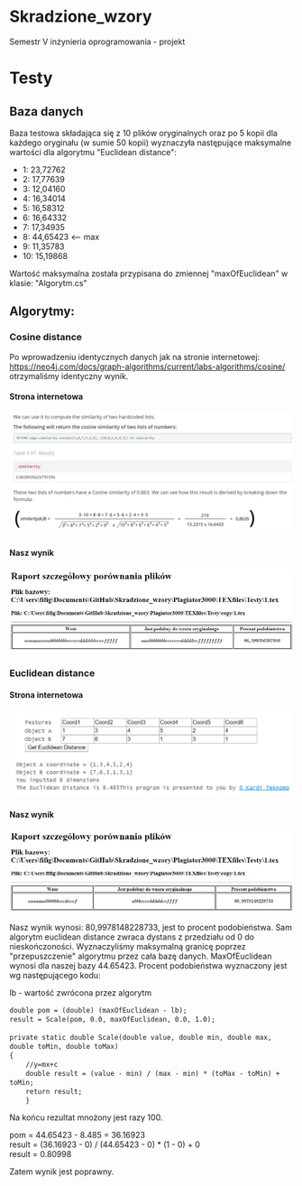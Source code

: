 # Skradzione_wzory
 Semestr V inżynieria oprogramowania - projekt
 
# Testy
## Baza danych
Baza testowa składająca się z 10 plików oryginalnych oraz po 5 kopii dla każdego oryginału (w sumie 50 kopii) wyznaczyła następujące maksymalne wartości dla algorytmu "Euclidean distance":
 - 1: 23,72762
 - 2: 17,77639
 - 3: 12,04160
 - 4: 16,34014
 - 5: 16,58312
 - 6: 16,64332
 - 7: 17,34935
 - 8: 44,65423 <-- max
 - 9: 11,35783
 - 10: 15,19868

Wartość maksymalna została przypisana do zmiennej "maxOfEuclidean" w klasie: "Algorytm.cs"

## Algorytmy: 
### Cosine distance
 Po wprowadzeniu identycznych danych jak na stronie internetowej: https://neo4j.com/docs/graph-algorithms/current/labs-algorithms/cosine/
 otrzymaliśmy identyczny wynik.
 
 #### Strona internetowa
![alt text](https://github.com/Filiponesco/Skradzione_wzory/blob/master/zrzut_strony.JPG)

#### Nasz wynik
![alt text](https://github.com/Filiponesco/Skradzione_wzory/blob/master/zrzut_raportu_html.JPG)


### Euclidean distance

 #### Strona internetowa
![alt text](https://github.com/Filiponesco/Skradzione_wzory/blob/master/euclidean_source.JPG)

#### Nasz wynik
![alt text](https://github.com/Filiponesco/Skradzione_wzory/blob/master/html_euclidean.JPG)

Nasz wynik wynosi: 80,9978148228733, jest to procent podobieństwa. Sam algorytm euclidean distance zwraca dystans z przedziału od 0 do nieskończoności. Wyznaczyliśmy maksymalną granicę poprzez "przepuszczenie" algorytmu przez cała bazę danych. MaxOfEuclidean wynosi dla naszej bazy 44.65423.
Procent podobieństwa wyznaczony jest wg następującego kodu: 

lb - wartość zwrócona przez algorytm

```
double pom = (double) (maxOfEuclidean - lb);
result = Scale(pom, 0.0, maxOfEuclidean, 0.0, 1.0);

private static double Scale(double value, double min, double max, double toMin, double toMax)
{
    //y=mx+c
    double result = (value - min) / (max - min) * (toMax - toMin) + toMin;
    return result;
    }
```
Na końcu rezultat mnożony jest razy 100.

pom = 44.65423 - 8.485 = 36.16923   
result = (36.16923 - 0) / (44.65423 - 0) * (1 - 0) + 0   
result = 0.80998   

Zatem wynik jest poprawny.
